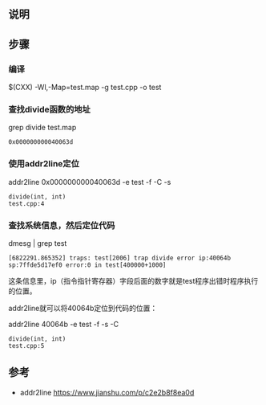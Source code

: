 ## 说明


## 步骤 

### 编译

$(CXX) -Wl,-Map=test.map -g test.cpp -o test

### 查找divide函数的地址

grep divide test.map
```
0x000000000040063d
```

### 使用addr2line定位
addr2line 0x000000000040063d -e test -f -C -s
```
divide(int, int)
test.cpp:4
```

### 查找系统信息，然后定位代码

dmesg | grep test
```
[6822291.865352] traps: test[2006] trap divide error ip:40064b sp:7ffde5d17ef0 error:0 in test[400000+1000]
```

这条信息里，ip（指令指针寄存器）字段后面的数字就是test程序出错时程序执行的位置。

addr2line就可以将40064b定位到代码的位置：

addr2line 40064b -e test -f -s -C

```
divide(int, int)
test.cpp:5
```

## 参考
- addr2line 
  https://www.jianshu.com/p/c2e2b8f8ea0d